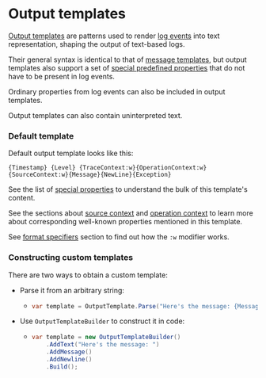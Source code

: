 # Output templates

[Output templates](https://github.com/vostok/logging.formatting/blob/master/Vostok.Logging.Formatting/OutputTemplate.cs) are patterns used to render [log events](../log-events.md) into text representation, shaping the output of text-based logs.

Their general syntax is identical to that of [message templates](../syntax/message-templates.md), but output templates also support a set of [special predefined properties](special-tokens.md) that do not have to be present in log events.

Ordinary properties from log events can also be included in output templates.

Output templates can also contain uninterpreted text.

### Default template

Default output template looks like this:

```text
{Timestamp} {Level} {TraceContext:w}{OperationContext:w}{SourceContext:w}{Message}{NewLine}{Exception}
```

See the list of [special properties](special-tokens.md) to understand the bulk of this template's content. 

See the sections about [source context](../source-context.md) and [operation context](../operation-context.md) to learn more about corresponding well-known properties mentioned in this template. 

See [format specifiers](format-specifiers.md) section to find out how the `:w` modifier works. 

### Constructing custom templates

There are two ways to obtain a custom template:

* Parse it from an arbitrary string:
  * ```csharp
    var template = OutputTemplate.Parse("Here's the message: {Message}{NewLine}");
    ```
* Use `OutputTemplateBuilder` to construct it in code: 
  * ```csharp
    var template = new OutputTemplateBuilder()
        .AddText("Here's the message: ")
        .AddMessage()
        .AddNewline()
        .Build();
    ```


